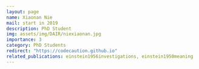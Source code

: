```yaml
---
layout: page
name: Xiaonan Nie
mail: start in 2019
description: PhD Student
img: assets/img/DAIR/niexiaonan.jpg
importance: 3
category: PhD Students
redirect: "https://codecaution.github.io"
related_publications: einstein1956investigations, einstein1950meaning
---
```

